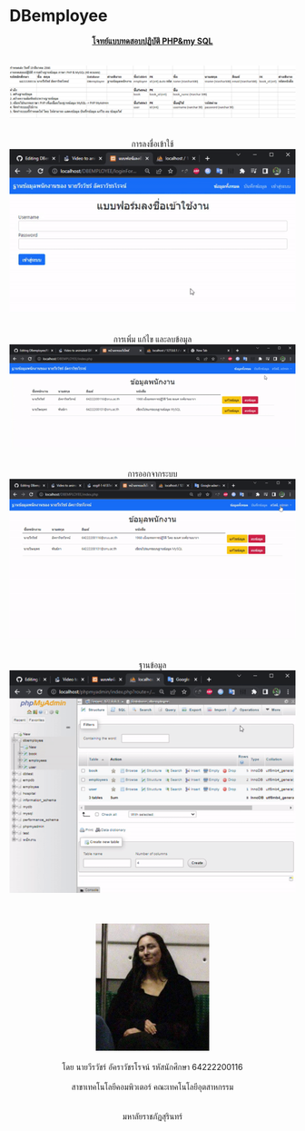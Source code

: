 # DBemployee

<div id="header" align="center">
  <u><b>โจทย์แบบทดสอบปฏิบัติ PHP&amp;my SQL</b></u>
  <br></br>
  <br><img src="/image for GITHUB README/1.PracticeTest.png"/></br>
  <br></br>
  การลงชื่อเข้าใช้
  <br><img src="/image for GITHUB README/2.login.gif"/></br>
  <br></br>
  การเพิ่ม แก้ไข และลบข้อมูล
  <br><img src="/image for GITHUB README/3.add-edit-delete form.gif"/></br>
  <br></br>
  การออกจากระบบ
  <br><img src="/image for GITHUB README/4.logout.gif"/></br>
  <br></br>
  ฐานข้อมูล
  <br><img src="/image for GITHUB README/5.database.gif"/></br>
  <br></br>
  <br><img src="/image for GITHUB README/Mona Lisa on train.png" width="200"/></br>
  <br>โดย นายวีรวัชร์ อัคราวัชรโรจน์ รหัสนักศึกษา 64222200116</br>
<br>สาขาเทคโนโลยีคอมพิวเตอร์ คณะเทคโนโลยีอุตสาหกรรม</br></br>
<br>มหาลัยราชภัฏสุรินทร์</br>
</div>
